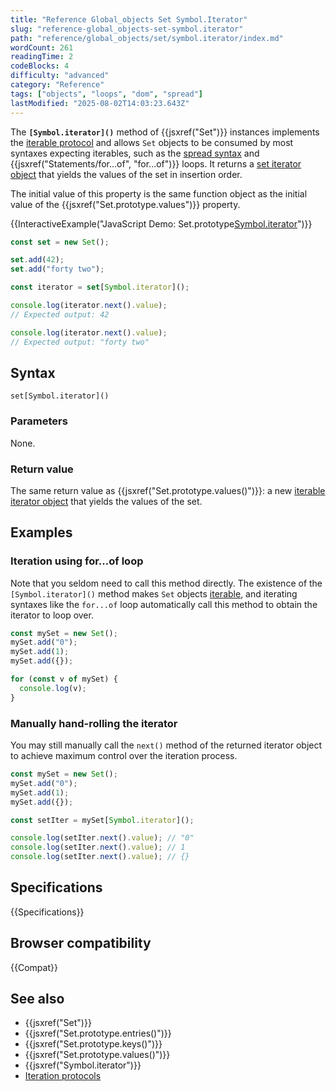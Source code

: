 ```yaml
---
title: "Reference Global_objects Set Symbol.Iterator"
slug: "reference-global_objects-set-symbol.iterator"
path: "reference/global_objects/set/symbol.iterator/index.md"
wordCount: 261
readingTime: 2
codeBlocks: 4
difficulty: "advanced"
category: "Reference"
tags: ["objects", "loops", "dom", "spread"]
lastModified: "2025-08-02T14:03:23.643Z"
---
```



The **`[Symbol.iterator]()`** method of {{jsxref("Set")}} instances implements the [iterable protocol](/en-US/docs/Web/JavaScript/Reference/Iteration_protocols) and allows `Set` objects to be consumed by most syntaxes expecting iterables, such as the [spread syntax](/en-US/docs/Web/JavaScript/Reference/Operators/Spread_syntax) and {{jsxref("Statements/for...of", "for...of")}} loops. It returns a [set iterator object](/en-US/docs/Web/JavaScript/Reference/Global_Objects/Iterator) that yields the values of the set in insertion order.

The initial value of this property is the same function object as the initial value of the {{jsxref("Set.prototype.values")}} property.

{{InteractiveExample("JavaScript Demo: Set.prototype[Symbol.iterator]()")}}

```js interactive-example
const set = new Set();

set.add(42);
set.add("forty two");

const iterator = set[Symbol.iterator]();

console.log(iterator.next().value);
// Expected output: 42

console.log(iterator.next().value);
// Expected output: "forty two"
```

## Syntax

```js-nolint
set[Symbol.iterator]()
```

### Parameters

None.

### Return value

The same return value as {{jsxref("Set.prototype.values()")}}: a new [iterable iterator object](/en-US/docs/Web/JavaScript/Reference/Global_Objects/Iterator) that yields the values of the set.

## Examples

### Iteration using for...of loop

Note that you seldom need to call this method directly. The existence of the `[Symbol.iterator]()` method makes `Set` objects [iterable](/en-US/docs/Web/JavaScript/Reference/Iteration_protocols#the_iterable_protocol), and iterating syntaxes like the `for...of` loop automatically call this method to obtain the iterator to loop over.

```js
const mySet = new Set();
mySet.add("0");
mySet.add(1);
mySet.add({});

for (const v of mySet) {
  console.log(v);
}
```

### Manually hand-rolling the iterator

You may still manually call the `next()` method of the returned iterator object to achieve maximum control over the iteration process.

```js
const mySet = new Set();
mySet.add("0");
mySet.add(1);
mySet.add({});

const setIter = mySet[Symbol.iterator]();

console.log(setIter.next().value); // "0"
console.log(setIter.next().value); // 1
console.log(setIter.next().value); // {}
```

## Specifications

{{Specifications}}

## Browser compatibility

{{Compat}}

## See also

- {{jsxref("Set")}}
- {{jsxref("Set.prototype.entries()")}}
- {{jsxref("Set.prototype.keys()")}}
- {{jsxref("Set.prototype.values()")}}
- {{jsxref("Symbol.iterator")}}
- [Iteration protocols](/en-US/docs/Web/JavaScript/Reference/Iteration_protocols)

